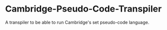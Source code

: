 # Cambridge-Pseudo-Code-Transpiler
A transpiler to be able to run Cambridge's set pseudo-code language.
